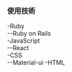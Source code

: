 ### 使用技術
-Ruby <br>
--Ruby on Rails <br>
-JavaScript <br>
--React <br>
-CSS <br>
--Material-ui
-HTML <br>

